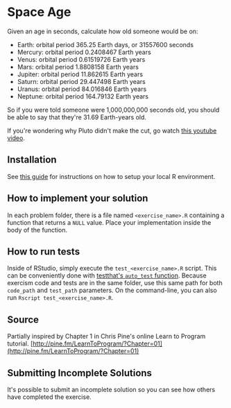 # Space Age

Given an age in seconds, calculate how old someone would be on:

   - Earth: orbital period 365.25 Earth days, or 31557600 seconds
   - Mercury: orbital period 0.2408467 Earth years
   - Venus: orbital period 0.61519726 Earth years
   - Mars: orbital period 1.8808158 Earth years
   - Jupiter: orbital period 11.862615 Earth years
   - Saturn: orbital period 29.447498 Earth years
   - Uranus: orbital period 84.016846 Earth years
   - Neptune: orbital period 164.79132 Earth years

So if you were told someone were 1,000,000,000 seconds old, you should
be able to say that they're 31.69 Earth-years old.

If you're wondering why Pluto didn't make the cut, go watch [this
youtube video](http://www.youtube.com/watch?v=Z_2gbGXzFbs).

## Installation
See [this guide](https://exercism.io/tracks/r/installation) for instructions on how to setup your local R environment.

## How to implement your solution
In each problem folder, there is a file named `<exercise_name>.R` containing a function that returns a `NULL` value. Place your implementation inside the body of the function.

## How to run tests
Inside of RStudio, simply execute the `test_<exercise_name>.R` script. This can be conveniently done with [testthat's `auto_test` function](https://www.rdocumentation.org/packages/testthat/topics/auto_test). Because exercism code and tests are in the same folder, use this same path for both  `code_path` and `test_path` parameters. On the command-line, you can also run `Rscript test_<exercise_name>.R`.

## Source

Partially inspired by Chapter 1 in Chris Pine's online Learn to Program tutorial. [http://pine.fm/LearnToProgram/?Chapter=01](http://pine.fm/LearnToProgram/?Chapter=01)

## Submitting Incomplete Solutions
It's possible to submit an incomplete solution so you can see how others have completed the exercise.
